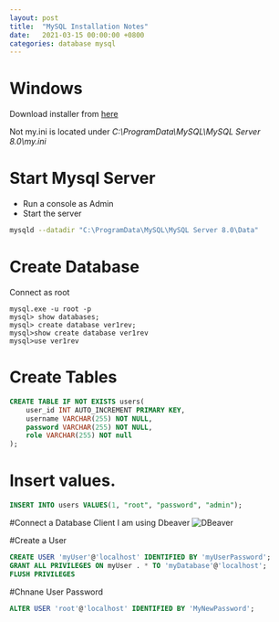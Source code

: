 ```yaml
---
layout: post
title:  "MySQL Installation Notes"
date:   2021-03-15 00:00:00 +0800
categories: database mysql
---
```

# Windows
Download installer from [here][mysql-installer-windows]

Not my.ini is located under *C:\ProgramData\MySQL\MySQL Server 8.0\my.ini*

# Start Mysql Server
- Run a console as Admin
- Start the server
```bash
mysqld --datadir "C:\ProgramData\MySQL\MySQL Server 8.0\Data"
```
# Create Database
Connect as root 
```
mysql.exe -u root -p
mysql> show databases;
mysql> create database ver1rev;
mysql>show create database ver1rev
mysql>use ver1rev
```

# Create Tables
```sql
CREATE TABLE IF NOT EXISTS users(
	user_id INT AUTO_INCREMENT PRIMARY KEY,
	username VARCHAR(255) NOT NULL,
	password VARCHAR(255) NOT NULL,
	role VARCHAR(255) NOT null
);
```

# Insert values.
```sql
INSERT INTO users VALUES(1, "root", "password", "admin");
```

#Connect a Database Client
I am using Dbeaver
![DBeaver](/assets/images/2021-03-15-mysql-dbeaver.png)

#Create a User
```sql 
CREATE USER 'myUser'@'localhost' IDENTIFIED BY 'myUserPassword';
GRANT ALL PRIVILEGES ON myUser . * TO 'myDatabase'@'localhost';
FLUSH PRIVILEGES
```

#Chnane User Password
```sql
ALTER USER 'root'@'localhost' IDENTIFIED BY 'MyNewPassword';
```
[mysql-installer-windows]: <https://dev.mysql.com/downloads/installer/>